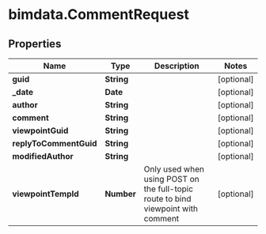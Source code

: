 # bimdata.CommentRequest

## Properties

Name | Type | Description | Notes
------------ | ------------- | ------------- | -------------
**guid** | **String** |  | [optional] 
**_date** | **Date** |  | [optional] 
**author** | **String** |  | [optional] 
**comment** | **String** |  | [optional] 
**viewpointGuid** | **String** |  | [optional] 
**replyToCommentGuid** | **String** |  | [optional] 
**modifiedAuthor** | **String** |  | [optional] 
**viewpointTempId** | **Number** | Only used when using POST on the full-topic route to bind viewpoint with comment | [optional] 


